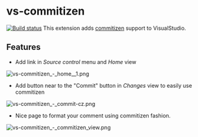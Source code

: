 # vs-commitizen
[![Build status](https://ci.appveyor.com/api/projects/status/4yx0hjn5qmu8oem0/branch/master?svg=true)](https://ci.appveyor.com/project/MrLuje/vs-commitizen/branch/master)
This extension adds [commitizen](https://github.com/commitizen/) support to VisualStudio.

## Features

* Add link in *Source control* menu and *Home* view

![vs-commitizen_-_home__1.png](https://mrluje.gallerycdn.vsassets.io/extensions/mrluje/vscommitizen/1.0.0.12/1519980733828/vs-commitizen_-_home__1.png)


* Add button near to the "Commit" button in *Changes* view to easily use commitizen

![vs-commitizen_-_commit-cz.png](https://mrluje.gallerycdn.vsassets.io/extensions/mrluje/vscommitizen/1.0.0.12/1519980733828/vs-commitizen_-_commit-cz.png)


* Nice page to format your comment using commitizen fashion.

![vs-commitizen_-_commitizen_view.png](https://mrluje.gallerycdn.vsassets.io/extensions/mrluje/vscommitizen/1.0.0.12/1519980733828/vs-commitizen_-_commitizen_view.png)
